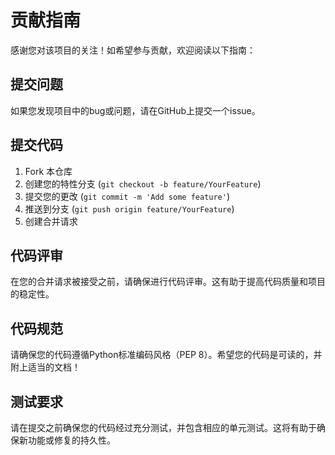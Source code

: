# 贡献指南

感谢您对该项目的关注！如希望参与贡献，欢迎阅读以下指南：

## 提交问题
如果您发现项目中的bug或问题，请在GitHub上提交一个issue。

## 提交代码
1. Fork 本仓库
2. 创建您的特性分支 (`git checkout -b feature/YourFeature`)
3. 提交您的更改 (`git commit -m 'Add some feature'`)
4. 推送到分支 (`git push origin feature/YourFeature`)
5. 创建合并请求

## 代码评审
在您的合并请求被接受之前，请确保进行代码评审。这有助于提高代码质量和项目的稳定性。

## 代码规范
请确保您的代码遵循Python标准编码风格（PEP 8）。希望您的代码是可读的，并附上适当的文档！

## 测试要求
请在提交之前确保您的代码经过充分测试，并包含相应的单元测试。这将有助于确保新功能或修复的持久性。